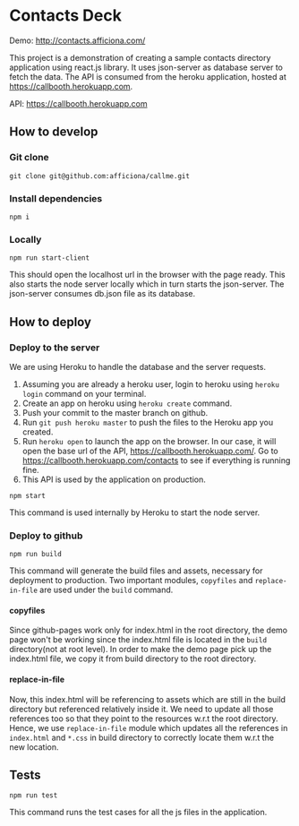 #  Contacts Deck

Demo: http://contacts.afficiona.com/

This project is a demonstration of creating a sample contacts directory application using react.js library. It uses json-server as database server to fetch the data. The API is consumed from the heroku application, hosted at https://callbooth.herokuapp.com.

API: https://callbooth.herokuapp.com

## How to develop
### Git clone
`git clone git@github.com:afficiona/callme.git`
### Install dependencies
`npm i`

### Locally
`npm run start-client`

This should open the localhost url in the browser with the page ready. This also starts the node server locally which in turn starts the json-server. The json-server consumes db.json file as its database.

## How to deploy
### Deploy to the server
We are using Heroku to handle the database and the server requests.
1) Assuming you are already a heroku user, login to heroku using `heroku login` command on your terminal.
2) Create an app on heroku using `heroku create` command.
3) Push your commit to the master branch on github.
4) Run `git push heroku master` to push the files to the Heroku app you created.
5) Run `heroku open` to launch the app on the browser. In our case, it will open the base url of the API, https://callbooth.herokuapp.com/. Go to https://callbooth.herokuapp.com/contacts to see if everything is running fine.
6) This API is used by the application on production.

`npm start`

This command is used internally by Heroku to start the node server.

### Deploy to github

`npm run build`

This command will generate the build files and assets, necessary for deployment to production. Two important modules, `copyfiles` and `replace-in-file` are used under the `build` command.

#### copyfiles
Since github-pages work only for index.html in the root directory, the demo page won't be working since the index.html file is located in the `build` directory(not at root level). In order to make the demo page pick up the index.html file, we copy it from build directory to the root directory.

#### replace-in-file
Now, this index.html will be referencing to assets which are still in the build directory but referenced relatively inside it. We need to update all those references too so that they point to the resources w.r.t the root directory. Hence, we use `replace-in-file` module which updates all the references in `index.html` and `*.css` in build directory to correctly locate them w.r.t the new location.

## Tests
`npm run test`

This command runs the test cases for all the js files in the application.
